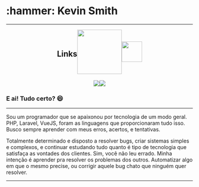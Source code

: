 
<h1>:hammer: Kevin Smith</h1>
<hr>
<div style="display: flex; flex-direction: row;justify-content: center; align-items: center;" align="center">
  <h2>Links</h2>
  <a href="https://github.com/kevinsmitth/">
  <img src="https://www.pngall.com/wp-content/uploads/2016/04/Github-Free-Download-PNG.png" width="120" />
  </a>
  <a href="https://www.linkedin.com/in/kevin-smith-130a04154/">
  <img src="https://www.gov.br/observatorio/es/programas-academicos/posgrado-en-geofisica/imagenes/linkedin.png/@@images/a790388b-9546-4bdf-a28c-e649889ac837.png" width="55" />
  </a>
  
</div>
<br>
<div style="display: flex; flex-direction: row;justify-content: center; align-items: center;" align="center">
<picture>
<source 
  srcset="https://github-readme-stats.vercel.app/api?username=kevinsmitth&show_icons=true&theme=tokyonight"
  media="(prefers-color-scheme: dark)"
/>
<source
  srcset="https://github-readme-stats.vercel.app/api?username=kevinsmitth&show_icons=true"
  media="(prefers-color-scheme: light), (prefers-color-scheme: no-preference)"
/>
<img src="https://github-readme-stats.vercel.app/api?username=kevinsmitth&show_icons=true" />
</picture>
<img src="https://github-readme-stats.vercel.app/api/top-langs/?username=kevinsmitth&theme=radical&layout=compact" />
</div>

<h3>E ai! Tudo certo? 😄</h3>
<hr>
         <p>Sou um programador que se apaixonou por tecnologia de um modo geral. PHP, Laravel, VueJS, foram as linguagens que proporcionaram tudo isso. Busco sempre aprender com meus erros, acertos, e tentativas.</p>
         <p>Totalmente determinado e disposto a resolver bugs, criar sistemas simples e complexos, e continuar estudando tudo quanto é tipo de tecnologia que satisfaça as vontades dos clientes. Sim, você não leu errado. Minha intenção é aprender pra resolver os problemas dos outros.
Automatizar algo em que o mesmo precise, ou corrigir aquele bug chato que ninguém quer resolver.</p>
<hr>
<!--
**kevinsmitth/kevinsmitth** is a ✨ _special_ ✨ repository because its `README.md` (this file) appears on your GitHub profile.

Here are some ideas to get you started:

- 🔭 I’m currently working on ...
- 🌱 I’m currently learning ...
- 👯 I’m looking to collaborate on ...
- 🤔 I’m looking for help with ...
- 💬 Ask me about ...
- 📫 How to reach me: ...
- 😄 Pronouns: ...
- ⚡ 👋Fun fact: ...
-->
 
